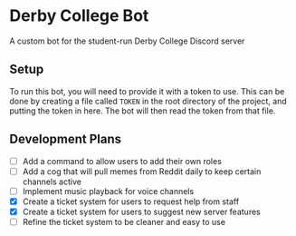 # Derby College Bot
 A custom bot for the student-run Derby College Discord server

## Setup

To run this bot, you will need to provide it with a token to use. This can be done by creating a file called `TOKEN` in the root directory of the project, and putting the token in here. The bot will then read the token from that file.

## Development Plans

- [ ] Add a command to allow users to add their own roles
- [ ] Add a cog that will pull memes from Reddit daily to keep certain channels active
- [ ] Implement music playback for voice channels
- [x] Create a ticket system for users to request help from staff
- [x] Create a ticket system for users to suggest new server features
- [ ] Refine the ticket system to be cleaner and easy to use